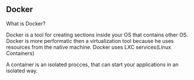 ## Docker

What is Docker?

Docker is a tool for creating sections inside your OS that contains other OS. Docker is more performatic then a virtualization tool because he uses resources from the native machine. Docker uses LXC services(Linux Containers)

A container is an isolated procces, that can start your applications in an isolated way.
